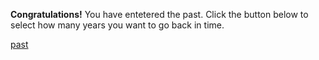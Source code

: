 
**Congratulations!** You have entetered the past. Click the button below to select how many years you want to go back in time.


[past](past.md)

